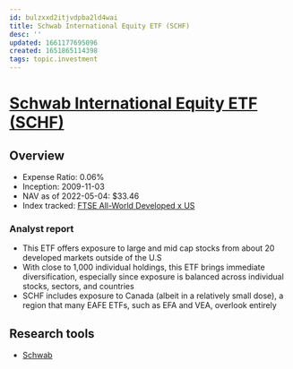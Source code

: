 ```yaml
---
id: bulzxxd2itjvdpba2ld4wai
title: Schwab International Equity ETF (SCHF)
desc: ''
updated: 1661177695096
created: 1651865114398
tags: topic.investment
---
```

# [Schwab International Equity ETF (SCHF)](https://etfdb.com/etf/SCHF/#etf-ticker-profile)
## Overview

- Expense Ratio: 0.06%
- Inception: 2009-11-03
- NAV as of 2022-05-04: $33.46
- Index tracked: [FTSE All-World Developed x US](https://etfdb.com/index/ftse-all-world-developed-x-us/)

### Analyst report

- This ETF offers exposure to large and mid cap stocks from about 20 developed markets outside of the U.S
- With close to 1,000 individual holdings, this ETF brings immediate diversification, especially since exposure is balanced across individual stocks, sectors, and countries
- SCHF includes exposure to Canada (albeit in a relatively small dose), a region that many EAFE ETFs, such as EFA and VEA, overlook entirely

## Research tools

- [Schwab](https://www.schwab.com/research/etfs/quotes/summary/schf)
